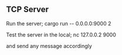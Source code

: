 ## TCP Server

Run the server;
cargo run -- 0.0.0.0:9000 2

Test the server in the local;
nc 127.0.0.2 9000

and send any message accordingly
